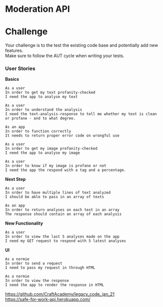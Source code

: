 # Moderation API 
# Challenge  
Your challenge is to the test the existing code base and potentially add new features.  
Make sure to follow the AUT cycle when writing your tests.    
### User Stories 
**Basics**
```
As a user  
In order to get my text profanity-checked  
I need the app to analyse my text   
```
```
As a user  
In order to understand the analysis  
I need the text-analysis-response to tell me whether my text is clean  or profane - and to what degree.  
```
```
As an app  
In order to function correctly  
It needs to return proper error code on wrongful use  
```
```
As a user  
In order to get my image profanity-checked  
I need the app to analyse my image   
```
```
As a user  
In order to know if my image is profane or not  
I need the app the respond with a tag and a percentage.  
```

**Next Step**
```
As a user  
In order to have multiple lines of text analyzed  
I should be able to pass in an array of texts   
```
```
As an app  
In order to return analyses on each text in an array  
The response should contain an array of each analysis  
```

**New Functionality**
```
As a user  
In order to view the last 5 analyses made on the app  
I need my GET request to respond with 5 latest analyses  
```
**UI**
```
As a normie
In order to send a request
I need to pass my request in through HTML
```
```
As a normie 
In order to view the response
I need the app to render the response in HTML
```

https://github.com/CraftAcademy/legacy_code_jan_21   
https://safe-for-work-api.herokuapp.com/